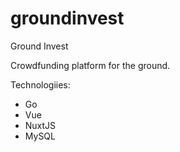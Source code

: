# groundinvest
 Ground Invest

Crowdfunding platform for the ground.

Technologiies:
- Go
- Vue
- NuxtJS
- MySQL